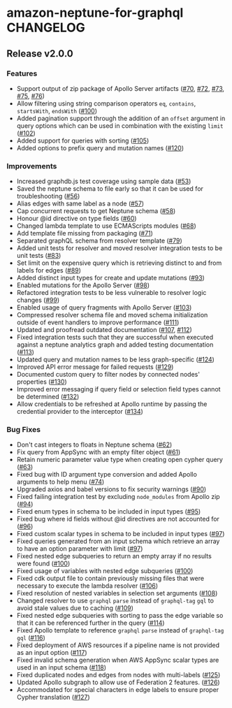 <!--
Copyright 2023 Amazon.com, Inc. or its affiliates. All Rights Reserved.
Licensed under the Apache License, Version 2.0 (the "License").
You may not use this file except in compliance with the License.
A copy of the License is located at

http://www.apache.org/licenses/LICENSE-2.0

or in the "license" file accompanying this file. This file is distributed
on an "AS IS" BASIS, WITHOUT WARRANTIES OR CONDITIONS OF ANY KIND, either
express or implied. See the License for the specific language governing
permissions and limitations under the License.
-->

# amazon-neptune-for-graphql CHANGELOG

## Release v2.0.0

### Features

* Support output of zip package of Apollo Server
  artifacts ([#70](https://github.com/aws/amazon-neptune-for-graphql/pull/70), [#72](https://github.com/aws/amazon-neptune-for-graphql/pull/72), [#73](https://github.com/aws/amazon-neptune-for-graphql/pull/73), [#75](https://github.com/aws/amazon-neptune-for-graphql/pull/75), [#76](https://github.com/aws/amazon-neptune-for-graphql/pull/76))
* Allow filtering using string comparison operators `eq`, `contains`,
  `startsWith`,
  `endsWith` ([#100](https://github.com/aws/amazon-neptune-for-graphql/pull/100))
* Added pagination support through the addition of an `offset` argument in query
  options which can be used in combination with the existing
  `limit` ([#102](https://github.com/aws/amazon-neptune-for-graphql/pull/102))
* Added support for queries with
  sorting ([#105](https://github.com/aws/amazon-neptune-for-graphql/pull/105))
* Added options to prefix query and mutation names ([#120](https://github.com/aws/amazon-neptune-for-graphql/pull/120))

### Improvements

* Increased graphdb.js test coverage using sample
  data ([#53](https://github.com/aws/amazon-neptune-for-graphql/pull/53))
* Saved the neptune schema to file early so that it can be used for
  troubleshooting ([#56](https://github.com/aws/amazon-neptune-for-graphql/pull/56))
* Alias edges with same label as a
  node ([#57](https://github.com/aws/amazon-neptune-for-graphql/pull/57))
* Cap concurrent requests to get Neptune
  schema ([#58](https://github.com/aws/amazon-neptune-for-graphql/pull/58))
* Honour @id directive on type
  fields ([#60](https://github.com/aws/amazon-neptune-for-graphql/pull/60))
* Changed lambda template to use ECMAScripts
  modules ([#68](https://github.com/aws/amazon-neptune-for-graphql/pull/68))
* Add template file missing from
  packaging ([#71](https://github.com/aws/amazon-neptune-for-graphql/pull/71))
* Separated graphQL schema from resolver
  template ([#79](https://github.com/aws/amazon-neptune-for-graphql/pull/79))
* Added unit tests for resolver and moved resolver integration tests to be unit
  tests ([#83](https://github.com/aws/amazon-neptune-for-graphql/pull/83))
* Set limit on the expensive query which is retrieving distinct to and from
  labels for
  edges ([#89](https://github.com/aws/amazon-neptune-for-graphql/pull/89))
* Added distinct input types for create and update
  mutations ([#93](https://github.com/aws/amazon-neptune-for-graphql/pull/93))
* Enabled mutations for the Apollo
  Server ([#98](https://github.com/aws/amazon-neptune-for-graphql/pull/98))
* Refactored integration tests to be less vulnerable to resolver logic
  changes ([#99](https://github.com/aws/amazon-neptune-for-graphql/pull/99))
* Enabled usage of query fragments with Apollo
  Server ([#103](https://github.com/aws/amazon-neptune-for-graphql/pull/103))
* Compressed resolver schema file and moved schema initialization outside of
  event handlers to improve
  performance ([#111](https://github.com/aws/amazon-neptune-for-graphql/pull/111))
* Updated and proofread outdated
  documentation ([#107](https://github.com/aws/amazon-neptune-for-graphql/pull/107), [#112](https://github.com/aws/amazon-neptune-for-graphql/pull/112))
* Fixed integration tests such that they are successful when executed against a
  neptune analytics graph and added testing
  documentation ([#113](https://github.com/aws/amazon-neptune-for-graphql/pull/113))
* Updated query and mutation names to be less graph-specific ([#124](https://github.com/aws/amazon-neptune-for-graphql/pull/124))
* Improved API error message for failed requests ([#129](https://github.com/aws/amazon-neptune-for-graphql/pull/129)) 
* Documented custom query to filter nodes by connected nodes'
  properties ([#130](https://github.com/aws/amazon-neptune-for-graphql/pull/130))
* Improved error messaging if query field or selection field types cannot be
  determined ([#132](https://github.com/aws/amazon-neptune-for-graphql/pull/132))
* Allow credentials to be refreshed at Apollo runtime by passing the credential
  provider to the
  interceptor  ([#134](https://github.com/aws/amazon-neptune-for-graphql/pull/134))

### Bug Fixes

* Don't cast integers to floats in Neptune
  schema ([#62](https://github.com/aws/amazon-neptune-for-graphql/pull/62))
* Fix query from AppSync with an empty filter
  object ([#61](https://github.com/aws/amazon-neptune-for-graphql/pull/61))
* Retain numeric parameter value type when creating open cypher
  query ([#63](https://github.com/aws/amazon-neptune-for-graphql/pull/63))
* Fixed bug with ID argument type conversion and added Apollo arguments to help
  menu ([#74](https://github.com/aws/amazon-neptune-for-graphql/pull/74))
* Upgraded axios and babel versions to fix security
  warnings ([#90](https://github.com/aws/amazon-neptune-for-graphql/pull/90))
* Fixed failing integration test by excluding `node_modules` from Apollo
  zip ([#94](https://github.com/aws/amazon-neptune-for-graphql/pull/94))
* Fixed enum types in schema to be included in input
  types ([#95](https://github.com/aws/amazon-neptune-for-graphql/pull/95))
* Fixed bug where id fields without @id directives are not accounted
  for ([#96](https://github.com/aws/amazon-neptune-for-graphql/pull/96))
* Fixed custom scalar types in schema to be included in input
  types ([#97](https://github.com/aws/amazon-neptune-for-graphql/pull/97))
* Fixed queries generated from an input schema which retrieve an array to have
  an option parameter with
  limit ([#97](https://github.com/aws/amazon-neptune-for-graphql/pull/97))
* Fixed nested edge subqueries to return an empty array if no results were
  found ([#100](https://github.com/aws/amazon-neptune-for-graphql/pull/100))
* Fixed usage of variables with nested edge
  subqueries ([#100](https://github.com/aws/amazon-neptune-for-graphql/pull/100))
* Fixed cdk output file to contain previously missing files that were necessary
  to execute the lambda
  resolver ([#106](https://github.com/aws/amazon-neptune-for-graphql/pull/106))
* Fixed resolution of nested variables in selection set
  arguments ([#108](https://github.com/aws/amazon-neptune-for-graphql/pull/108))
* Changed resolver to use `graphql` `parse` instead of `graphql-tag` `gql` to
  avoid stale values due to
  caching ([#109](https://github.com/aws/amazon-neptune-for-graphql/pull/109))
* Fixed nested edge subqueries with sorting to pass the edge variable so that it
  can be referenced further in the
  query ([#114](https://github.com/aws/amazon-neptune-for-graphql/pull/114))
* Fixed Apollo template to reference `graphql` `parse` instead of `graphql-tag`
  `gql` ([#116](https://github.com/aws/amazon-neptune-for-graphql/pull/116))
* Fixed deployment of AWS resources if a pipeline name is not provided as an
  input option ([#117](https://github.com/aws/amazon-neptune-for-graphql/pull/117))
* Fixed invalid schema generation when AWS AppSync scalar types are used in 
  an input schema ([#118](https://github.com/aws/amazon-neptune-for-graphql/pull/118))
* Fixed duplicated nodes and edges from nodes with 
  multi-labels ([#125](https://github.com/aws/amazon-neptune-for-graphql/pull/125))
* Updated Apollo subgraph to allow use of Federation 2 features.
  ([#126](https://github.com/aws/amazon-neptune-for-graphql/pull/126))
* Accommodated for special characters in edge labels to ensure proper Cypher
  translation ([#127](https://github.com/aws/amazon-neptune-for-graphql/pull/127))